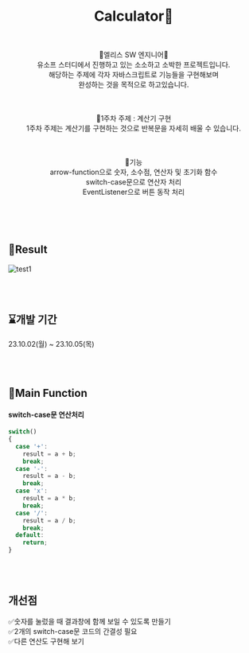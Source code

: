 <h1 align="center">Calculator🧮</h1>
<br>
<p align="center"> 
🐰엘리스 SW 엔지니어🐰<br>
유소프 스터디에서 진행하고 있는 소소하고 소박한 프로젝트입니다.<br>
해당하는 주제에 각자 자바스크립트로 기능들을 구현해보며<br> 
완성하는 것을 목적으로 하고있습니다.<br>
</p>
<br>
<br>

<div align="center">
📌1주차 주제 : 계산기 구현<br> 
1주차 주제는 계산기를 구현하는 것으로 반복문을 자세히 배울 수 있습니다. 

<br>
<br>
<br>

📌기능<br>
arrow-function으로 숫자, 소수점, 연산자 및 초기화 함수<br>
switch-case문으로 연산자 처리<br>
EventListener으로 버튼 동작 처리<br>
</div>

<br>
<br>
<br>

## 🧮Result
![test1](https://github.com/SOFTNY/Calculator_Proj01/assets/111892963/eec1e0f2-8c08-49a7-a482-6300f292c94a)

<br>
<br>

## ⌛개발 기간
23.10.02(월) ~ 23.10.05(목)

<br>
<br>


## 📌Main Function
#### switch-case문 연산처리
```javascript
switch()
{
  case '+':
    result = a + b;
    break;
  case '-':
    result = a - b;
    break;
  case 'x':
    result = a * b;
    break;
  case '/':
    result = a / b;
    break;
  default:
    return;
}
```
<br>
<br>



## 개선점
✅숫자를 눌렀을 때 결과창에 함께 보일 수 있도록 만들기<br>
✅2개의 switch-case문 코드의 간결성 필요<br>
✅다른 연산도 구현해 보기







